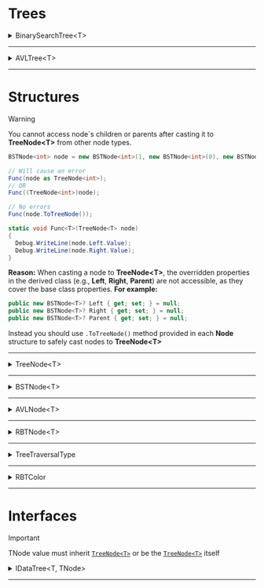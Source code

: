# Trees
<details>
  <summary>BinarySearchTree&lt;T&gt;</summary>
    
  ### Definition
  ```csharp
  public class BinarySearchTree<T> : IDataTree<T, BSTNode<T>>
  ```
  ### Constructor
  ```csharp 
  public BinarySearchTree(BSTNode<T>? root = null, Comparer<T>? comparer = null, TreeTraversalType traversalType = TreeTraversalType.InOrder)
  ```

  #### Interface Property Implementations
  | **Interface**            |**Property**|**Description**|**MethodType**|
  |--------------------------|-------------|---------------|--------------|
  | **IDataTree<T, TNode>**          |`Root`       | Returns the root of the tree.|[`BSTNode<T>?`](#bstnode)|
  | **IDataTree<T, TNode>**          |`TraversalType`| Returns tree's TreeTraversalType.|[`TreeTraversalType`](#treetraversaltype)|
  | **IDataTree<T, TNode>**          |`Comparator` | Returns tree's Comparator.|[`Comparer<T>`](https://learn.microsoft.com/en-us/dotnet/api/system.collections.icomparer?view=net-9.0)|
  | **IDataTree<T, TNode>**          |`Height`     | Returns Height of the tree.|`int32`|
  | **IDataTree<T, TNode>**          |`LeafCount`  | Returns tree's leaf nodes count.|`int32`|
  | **IDataTree<T, TNode>**          |`Levels`     | Returns tree's level count.|`int32`|
  | **IDataTree<T, TNode>**          |`Count`      | Returns tree's overall value count.|`int32`|
  | **IDataTree<T, TNode>**          |`IsValid`      | Returns if tree is valid.|`bool`|
  | **IDataTree<T, TNode>**          |`IsEmpty`    | Returns if tree is empty.|`bool`|
  | **IDataTree<T, TNode>**          |`[int index]`| Returns value T from the tree at the specified index.|`T`|
  
  #### Interface Methods Implementations 
  | **Interface**            |**Method**                 |**Description**                                   |**MethodType**|
  |--------------------------|---------------------------|--------------------------------------------------|--------------|
  | **IDataTree<T, TNode>**          |`Add(T value)`             | Inserts a value into the tree.                   |`void`|
  | **IDataTree<T, TNode>**          |`AddRange(T[] values)`     | Inserts an array of values into the tree.        |`void`|
  | **IDataTree<T, TNode>**          |`Remove(T value)`          | Removes a value from the tree.                   |`void`|
  | **IDataTree<T, TNode>**          |`RemoveRange(T[] values)`  | Removes an array of values from the tree.        |`void`|
  | **IDataTree<T, TNode>**          |`Clear()`                  | Clears all elements in the tree.                 |`void`|
  | **IDataTree<T, TNode>**          |`Contains(T value)`        | Checks if a value is present in the tree.        |`bool`|
  | **IDataTree<T, TNode>**          |`Find(Func<T, bool> predicate)`| Checks for a value with a specified condition.|`T`|
  | **IDataTree<T, TNode>**          |`Find(Func<T, bool> predicate, BSTNode<T>? node)`| Checks for a value with a specified condition from specified node.|`T`|
  | **IDataTree<T, TNode>**          |`Clone()`                  | Creates a copy of the current instance of the tree.|[`IDataTree<T>`](#idatatree)|
  | **IDataTree<T, TNode>**          |`GetIndexValue(int index)` | Returns a value at a specified index using the current traversal type.|`T`|
  | **IDataTree<T, TNode>**          |`Max()`                    | Returns the maximum value in the tree.           |`T`|
  | **IDataTree<T, TNode>**          |`Max(BSTNode<T> node)`    | Returns the maximum node starting from the specified node.|[`BSTNode<T>?`](#bstnode)|
  | **IDataTree<T, TNode>**          |`Min()`                    | Returns the minimum value in the tree.           |`T`|
  | **IDataTree<T, TNode>**          |`Min(BSTNode<T> node)`    | Returns the minimum node starting from the specified node.|[`BSTNode<T>?`](#bstnode)|
  | **IDataTree<T, TNode>**          |`Successor()`              | Returns the successor value of the root node.    |`T`|
  | **IDataTree<T, TNode>**          |`Successor(BSTNode<T> node)`| Returns the successor node of the specified node.|[`BSTNode<T>?`](#bstnode)|
  | **IDataTree<T, TNode>**          |`Predecessor()`            | Returns the predecessor value of the root node.  |`T`|
  | **IDataTree<T, TNode>**          |`Predecessor(BSTNode<T> node)`| Returns the predecessor node of the specified node.|[`BSTNode<T>?`](#bstnode)|
  | **IDataTree<T, TNode>**          |`GetRange(int index, int count)`| Returns a range of values as `IEnumerable<T>` from the specified index.|[`IEnumerable<T>`](https://learn.microsoft.com/en-us/dotnet/api/system.collections.generic.ienumerable-1?view=net-9.0)|
  | **IDataTree<T, TNode>**          |`Traverse()`               | Returns all values using the specified traversal method.|[`IEnumerable<T>`](https://learn.microsoft.com/en-us/dotnet/api/system.collections.generic.ienumerable-1?view=net-9.0)|
  | **IDataTree<T, TNode>**          |`InOrderTraversal()`       | Returns all values using InOrder traversal.      |[`IEnumerable<T>`](https://learn.microsoft.com/en-us/dotnet/api/system.collections.generic.ienumerable-1?view=net-9.0)|
  | **IDataTree<T, TNode>**          |`PreOrderTraversal()`      | Returns all values using PreOrder traversal.     |[`IEnumerable<T>`](https://learn.microsoft.com/en-us/dotnet/api/system.collections.generic.ienumerable-1?view=net-9.0)|
  | **IDataTree<T, TNode>**          |`PostOrderTraversal()`     | Returns all values using PostOrder traversal.    |[`IEnumerable<T>`](https://learn.microsoft.com/en-us/dotnet/api/system.collections.generic.ienumerable-1?view=net-9.0)|
  | **IDataTree<T, TNode>**          |`DFS(T target)`            | Returns a path from the Root to the target value.|[`IEnumerable<T>`](https://learn.microsoft.com/en-us/dotnet/api/system.collections.generic.ienumerable-1?view=net-9.0)|
  | **IDataTree<T, TNode>**          |`ToArray()`                | Returns all values using the current traversal type.|[`T[]`](https://learn.microsoft.com/en-us/dotnet/csharp/language-reference/builtin-types/arrays)|
  | **IDataTree<T, TNode>**          |`AsEnumerable()`           | Returns all values using the current traversal type.|[`IEnumerable<T>`](https://learn.microsoft.com/en-us/dotnet/api/system.collections.generic.ienumerable-1?view=net-9.0)|
  | **IDataTree<T, TNode>**          |`GetEnumerator()`          | Returns all values using the current traversal type.|[`IEnumerable<T>`](https://learn.microsoft.com/en-us/dotnet/api/system.collections.generic.ienumerable-1?view=net-9.0)|
  | **IDataTree<T, TNode>**          |`ToLookup()`               | Returns `ILookup<T, T>` of all values using the current traversal type.|[`ILookup<T, T>`](https://learn.microsoft.com/en-us/dotnet/api/system.linq.ilookup-2?view=net-9.0)|
  | **IDataTree<T, TNode>**          |`ToLinkedList()`           | Returns `LinkedList<T>` of all values using the current traversal type.|[`LinkedList<T>`](https://learn.microsoft.com/en-us/dotnet/api/system.collections.generic.linkedlist-1?view=net-9.0)|
  | **IDataTree<T, TNode>**          |`ToImmutableList()`        | Returns `ImmutableList<T>` of all values using the current traversal type.|[`ImmutableList<T>`](https://learn.microsoft.com/en-us/dotnet/api/system.collections.immutable.immutablelist-1?view=net-9.0)|
  | **IDataTree<T, TNode>**          |`ToHashSet()`              | Returns `HashSet<T>` of all values using the current traversal type.|[`HashSet<T>`](https://learn.microsoft.com/en-us/dotnet/api/system.collections.generic.hashset-1?view=net-9.0)|
  | **IDataTree<T, TNode>**          |`ToStack()`                | Returns `Stack<T>` of all values using the current traversal type.|[`Stack<T>`](https://learn.microsoft.com/en-us/dotnet/api/system.collections.generic.stack-1?view=net-9.0)|
  | **IDataTree<T, TNode>**          |`ToQueue()`                | Returns `Queue<T>` of all values using the current traversal type.|[`Queue<T>`](https://learn.microsoft.com/en-us/dotnet/api/system.collections.generic.queue-1?view=net-9.0)|
</details>

---

<details>
  <summary>AVLTree&lt;T&gt;</summary>
    
  ### Definition
  ```csharp
  public class AVLTree<T> : IDataTree<T, AVLNode<T>>
  ```
  ### Constructor
  ```csharp 
  public AVLTree(AVLNode<T>? root = null, Comparer<T>? comparer = null, TreeTraversalType traversalType = TreeTraversalType.InOrder)
  ```

  #### Interface Property Implementations
  | **Interface**            |**Property**|**Description**|**MethodType**|
  |--------------------------|-------------|---------------|--------------|
  | **IDataTree<T, TNode>**          |`Root`       | Returns the root of the tree.|[`AVLNode<T>?`](#avlnode)|
  | **IDataTree<T, TNode>**          |`TraversalType`| Returns tree's TreeTraversalType.|[`TreeTraversalType`](#treetraversaltype)|
  | **IDataTree<T, TNode>**          |`Comparator` | Returns tree's Comparator.|[`Comparer<T>`](https://learn.microsoft.com/en-us/dotnet/api/system.collections.icomparer?view=net-9.0)|
  | **IDataTree<T, TNode>**          |`Height`     | Returns Height of the tree.|`int32`|
  | **IDataTree<T, TNode>**          |`LeafCount`  | Returns tree's leaf nodes count.|`int32`|
  | **IDataTree<T, TNode>**          |`Levels`     | Returns tree's level count.|`int32`|
  | **IDataTree<T, TNode>**          |`Count`      | Returns tree's overall value count.|`int32`|
  | **IDataTree<T, TNode>**          |`IsValid`      | Returns if tree is valid.|`bool`|
  | **IDataTree<T, TNode>**          |`IsEmpty`    | Returns if tree is empty.|`bool`|
  | **IDataTree<T, TNode>**          |`[int index]`| Returns value T from the tree at the specified index.|`T`|
  
  #### Interface Methods Implementations 
  | **Interface**            |**Method**                 |**Description**                                   |**MethodType**|
  |--------------------------|---------------------------|--------------------------------------------------|--------------|
  | **IDataTree<T, TNode>**          |`Add(T value)`             | Inserts a value into the tree.                   |`void`|
  | **IDataTree<T, TNode>**          |`AddRange(T[] values)`     | Inserts an array of values into the tree.        |`void`|
  | **IDataTree<T, TNode>**          |`Remove(T value)`          | Removes a value from the tree.                   |`void`|
  | **IDataTree<T, TNode>**          |`RemoveRange(T[] values)`  | Removes an array of values from the tree.        |`void`|
  | **IDataTree<T, TNode>**          |`Clear()`                  | Clears all elements in the tree.                 |`void`|
  | **IDataTree<T, TNode>**          |`Contains(T value)`        | Checks if a value is present in the tree.        |`bool`|
  | **IDataTree<T, TNode>**          |`Find(Func<T, bool> predicate)`| Checks for a value with a specified condition.|`T`|
  | **IDataTree<T, TNode>**          |`Find(Func<T, bool> predicate, AVLNode<T>? node)`| Checks for a value with a specified condition from specified node.|`T`|
  | **IDataTree<T, TNode>**          |`Clone()`                  | Creates a copy of the current instance of the tree.|[`IDataTree<T>`](#idatatree)|
  | **IDataTree<T, TNode>**          |`GetIndexValue(int index)` | Returns a value at a specified index using the current traversal type.|`T`|
  | **IDataTree<T, TNode>**          |`Max()`                    | Returns the maximum value in the tree.           |`T`|
  | **IDataTree<T, TNode>**          |`Max(AVLNode<T> node)`    | Returns the maximum node starting from the specified node.|[`AVLNode<T>?`](#avlnode)|
  | **IDataTree<T, TNode>**          |`Min()`                    | Returns the minimum value in the tree.           |`T`|
  | **IDataTree<T, TNode>**          |`Min(AVLNode<T> node)`    | Returns the minimum node starting from the specified node.|[`AVLNode<T>?`](#avlnode)|
  | **IDataTree<T, TNode>**          |`Successor()`              | Returns the successor value of the root node.    |`T`|
  | **IDataTree<T, TNode>**          |`Successor(AVLNode<T> node)`| Returns the successor node of the specified node.|[`AVLNode<T>?`](#avlnode)|
  | **IDataTree<T, TNode>**          |`Predecessor()`            | Returns the predecessor value of the root node.  |`T`|
  | **IDataTree<T, TNode>**          |`Predecessor(AVLNode<T> node)`| Returns the predecessor node of the specified node.|[`AVLNode<T>?`](#avlnode)|
  | **IDataTree<T, TNode>**          |`GetRange(int index, int count)`| Returns a range of values as `IEnumerable<T>` from the specified index.|[`IEnumerable<T>`](https://learn.microsoft.com/en-us/dotnet/api/system.collections.generic.ienumerable-1?view=net-9.0)|
  | **IDataTree<T, TNode>**          |`Traverse()`               | Returns all values using the specified traversal method.|[`IEnumerable<T>`](https://learn.microsoft.com/en-us/dotnet/api/system.collections.generic.ienumerable-1?view=net-9.0)|
  | **IDataTree<T, TNode>**          |`InOrderTraversal()`       | Returns all values using InOrder traversal.      |[`IEnumerable<T>`](https://learn.microsoft.com/en-us/dotnet/api/system.collections.generic.ienumerable-1?view=net-9.0)|
  | **IDataTree<T, TNode>**          |`PreOrderTraversal()`      | Returns all values using PreOrder traversal.     |[`IEnumerable<T>`](https://learn.microsoft.com/en-us/dotnet/api/system.collections.generic.ienumerable-1?view=net-9.0)|
  | **IDataTree<T, TNode>**          |`PostOrderTraversal()`     | Returns all values using PostOrder traversal.    |[`IEnumerable<T>`](https://learn.microsoft.com/en-us/dotnet/api/system.collections.generic.ienumerable-1?view=net-9.0)|
  | **IDataTree<T, TNode>**          |`DFS(T target)`            | Returns a path from the Root to the target value.|[`IEnumerable<T>`](https://learn.microsoft.com/en-us/dotnet/api/system.collections.generic.ienumerable-1?view=net-9.0)|
  | **IDataTree<T, TNode>**          |`ToArray()`                | Returns all values using the current traversal type.|[`T[]`](https://learn.microsoft.com/en-us/dotnet/csharp/language-reference/builtin-types/arrays)|
  | **IDataTree<T, TNode>**          |`AsEnumerable()`           | Returns all values using the current traversal type.|[`IEnumerable<T>`](https://learn.microsoft.com/en-us/dotnet/api/system.collections.generic.ienumerable-1?view=net-9.0)|
  | **IDataTree<T, TNode>**          |`GetEnumerator()`          | Returns all values using the current traversal type.|[`IEnumerable<T>`](https://learn.microsoft.com/en-us/dotnet/api/system.collections.generic.ienumerable-1?view=net-9.0)|
  | **IDataTree<T, TNode>**          |`ToLookup()`               | Returns `ILookup<T, T>` of all values using the current traversal type.|[`ILookup<T, T>`](https://learn.microsoft.com/en-us/dotnet/api/system.linq.ilookup-2?view=net-9.0)|
  | **IDataTree<T, TNode>**          |`ToLinkedList()`           | Returns `LinkedList<T>` of all values using the current traversal type.|[`LinkedList<T>`](https://learn.microsoft.com/en-us/dotnet/api/system.collections.generic.linkedlist-1?view=net-9.0)|
  | **IDataTree<T, TNode>**          |`ToImmutableList()`        | Returns `ImmutableList<T>` of all values using the current traversal type.|[`ImmutableList<T>`](https://learn.microsoft.com/en-us/dotnet/api/system.collections.immutable.immutablelist-1?view=net-9.0)|
  | **IDataTree<T, TNode>**          |`ToHashSet()`              | Returns `HashSet<T>` of all values using the current traversal type.|[`HashSet<T>`](https://learn.microsoft.com/en-us/dotnet/api/system.collections.generic.hashset-1?view=net-9.0)|
  | **IDataTree<T, TNode>**          |`ToStack()`                | Returns `Stack<T>` of all values using the current traversal type.|[`Stack<T>`](https://learn.microsoft.com/en-us/dotnet/api/system.collections.generic.stack-1?view=net-9.0)|
  | **IDataTree<T, TNode>**          |`ToQueue()`                | Returns `Queue<T>` of all values using the current traversal type.|[`Queue<T>`](https://learn.microsoft.com/en-us/dotnet/api/system.collections.generic.queue-1?view=net-9.0)|
</details>

---

# Structures
> [!WARNING] 
> You cannot access node`s children or parents after casting it to **TreeNode&lt;T&gt;** from other node types.
> ```csharp
> BSTNode<int> node = new BSTNode<int>(1, new BSTNode<int>(0), new BSTNode<int>(2));
>
> // Will cause an error
> Func(node as TreeNode<int>);
> // OR
> Func((TreeNode<int>)node);
>
> // No errors
> Func(node.ToTreeNode());
> 
> static void Func<T>(TreeNode<T> node)
> {
>   Debug.WriteLine(node.Left.Value);
>   Debug.WriteLine(node.Right.Value);
> }
>```
> **Reason:** When casting a node to **TreeNode&lt;T&gt;**, the overridden properties in the derived class (e.g., **Left**, **Right**, **Parent**) are not accessible, as they cover the base class properties. **For example:**
>```csharp
> public new BSTNode<T>? Left { get; set; } = null;
> public new BSTNode<T>? Right { get; set; } = null;
> public new BSTNode<T>? Parent { get; set; } = null;
>```
> Instead you should use `.ToTreeNode()` method provided in each **Node** structure to safely cast nodes to **TreeNode&lt;T&gt;**

---

<details>
  <a id="treenode"></a>
  <summary>TreeNode&lt;T&gt;</summary>
  
  #### Definition
  ```csharp
  public class TreeNode<T> : IDisposable
  ```
  #### Constructor
  ```csharp
  public TreeNode(T value, TreeNode<T>? left = null, TreeNode<T>? right = null, TreeNode<T>? parent = null)
  ```

  #### Properties
  | **Property**   |**Description**|**ValueType**|
  |-----------------|---------------|-------------|
  | **Value**       | Returns the value of the node.|`T`|
  | **IsLeaf**      | Returns if node is marked as leaf.|`bool`|
  | **Left**        | Returns left child of the node.|[`TreeNode<T>?`](#treenode)|
  | **Right**       | Returns right child of the node.|[`TreeNode<T>?`](#treenode)|
  | **Parent**      | Returns parent of the node.|[`TreeNode<T>?`](#treenode)|
  #### Interface Methods Implementations 
  | **Interface**            |**Method**|**Description**|**MethodType**|
  |--------------------------|----------|---------------|--------------|
  | **IDisposable**          |`Dispose()`| Disposes the node and all the child nodes.|`void`|
</details>

---

<details>
  <a id="bstnode"></a>
  <summary>BSTNode&lt;T&gt;</summary>
  
  #### Definition
  ```csharp
  public class BSTNode<T> : TreeNode<T>
  ```
  #### Constructor
  ```csharp
  public BSTNode(T value, BSTNode<T>? left = null, BSTNode<T>? right = null, BSTNode<T>? parent = null)
  ```

  #### Properties
  | **Property**   |**Description**|**ValueType**|
  |-----------------|---------------|-------------|
  | **Left**        | Returns left child of the node.|[`BSTNode<T>?`](#bstnode)|
  | **Right**       | Returns right child of the node.|[`BSTNode<T>?`](#bstnode)|
  | **Parent**      | Returns parent of the node.|[`BSTNode<T>?`](#bstnode)|
  #### Methods
  | **Category**            |**Method**|**Description**|**MethodType**|
  |-------------------------|----------|---------------|--------------|
  | **Casting**             |`.ToTreeNode()`| Safely casts node to `TreeNode<T>` with all its subnodes. |[`TreeNode<T>`](#treenode)|
  #### Inheritence Properties
  | **Property**   |**Description**|**ValueType**|
  |-----------------|---------------|-------------|
  | **Value**       | Returns the value of the node.|`T`|
  | **IsLeaf**      | Returns if node is marked as leaf.|`bool`|
  | **Left**        | Returns left child of the node.|[`TreeNode<T>?`](#treenode)|
  | **Right**       | Returns right child of the node.|[`TreeNode<T>?`](#treenode)|
  | **Parent**      | Returns parent of the node.|[`TreeNode<T>?`](#treenode)|
  #### Inheritence Methods
  | **Inheritence**            |**Method**|**Description**|**MethodType**|
  |--------------------------|----------|---------------|--------------|
  | **TreeNode&lt;T&gt;**          |`Dispose()`| Disposes the node and all the child nodes.|`void`|
</details>

---

<details>
  <a id="avlnode"></a>
  <summary>AVLNode&lt;T&gt;</summary>
  
  #### Definition
  ```csharp
  public class AVLNode<T> : TreeNode<T>
  ```
  #### Constructor
  ```csharp
  public AVLNode(T value, AVLNode<T>? left = null, AVLNode<T>? right = null, AVLNode<T>? parent = null)
  ```

  #### Properties
  | **Property**   |**Description**|**ValueType**|
  |-----------------|---------------|-------------|
  | **BalanceFactor**| Returns node`s current balance factor.|`int32`|
  | **Left**        | Returns left child of the node.|[`AVLNode<T>?`](#avlnode)|
  | **Right**       | Returns right child of the node.|[`AVLNode<T>?`](#avlnode)|
  | **Parent**      | Returns parent of the node.|[`AVLNode<T>?`](#avlnode)|
  #### Methods
  | **Category**            |**Method**|**Description**|**MethodType**|
  |-------------------------|----------|---------------|--------------|
  | **Casting**             |`.ToTreeNode()`| Safely casts node to `TreeNode<T>` with all its subnodes. |[`TreeNode<T>`](#treenode)|
  #### Inheritence Properties
  | **Property**   |**Description**|**ValueType**|
  |-----------------|---------------|-------------|
  | **Value**       | Returns the value of the node.|`T`|
  | **IsLeaf**      | Returns if node is marked as leaf.|`bool`|
  | **Left**        | Returns left child of the node.|[`TreeNode<T>?`](#treenode)|
  | **Right**       | Returns right child of the node.|[`TreeNode<T>?`](#treenode)|
  | **Parent**      | Returns parent of the node.|[`TreeNode<T>?`](#treenode)|
  #### Inheritence Methods
  | **Inheritence**            |**Method**|**Description**|**MethodType**|
  |--------------------------|----------|---------------|--------------|
  | **TreeNode&lt;T&gt;**          |`Dispose()`| Disposes the node and all the child nodes.|`void`|
</details>

---

<details>
  <a id="rbtnode"></a>
  <summary>RBTNode&lt;T&gt;</summary>
  
  #### Definition
  ```csharp
  public class RBTNode<T> : TreeNode<T>
  ```
  #### Constructor
  ```csharp
  public RBTNode(T value, RBTNode<T>? left = null, RBTNode<T>? right = null, RBTNode<T>? parent = null, bool isNil = false)
  ```

  #### Properties
  | **Property**   |**Description**|**ValueType**|
  |-----------------|---------------|-------------|
  | **IsNil**| Returns if a node is marked as NIL.|`bool`|
  | **RBTColor**| Returns if a node is marked as NIL.|[`RBTColor`](#rbtcolor)|
  | **Left**        | Returns left child of the node.|[`RBTNode<T>?`](#rbtnode)|
  | **Right**       | Returns right child of the node.|[`RBTNode<T>?`](#rbtnode)|
  | **Parent**      | Returns parent of the node.|[`RBTNode<T>?`](#rbtnode)|
  | **[int index]**| Returns child from index: `0`: **Left**, `1`: **Right**.|[`RBTNode<T>?`](#rbtnode)|
  #### Methods
  | **Category**            |**Method**|**Description**|**MethodType**|
  |-------------------------|----------|---------------|--------------|
  | **Casting**             |`.ToTreeNode()`| Safely casts node to `TreeNode<T>` with all its subnodes. |[`TreeNode<T>`](#treenode)|
  #### Inheritence Properties
  | **Property**   |**Description**|**ValueType**|
  |-----------------|---------------|-------------|
  | **Value**       | Returns the value of the node.|`T`|
  | **IsLeaf**      | Returns if node is marked as leaf.|`bool`|
  | **Left**        | Returns left child of the node.|[`TreeNode<T>?`](#treenode)|
  | **Right**       | Returns right child of the node.|[`TreeNode<T>?`](#treenode)|
  | **Parent**      | Returns parent of the node.|[`TreeNode<T>?`](#treenode)|
  #### Inheritence Methods
  | **Inheritence**            |**Method**|**Description**|**MethodType**|
  |--------------------------|----------|---------------|--------------|
  | **TreeNode&lt;T&gt;**          |`Dispose()`| Disposes the node and all the child nodes.|`void`|
</details>

---

<details>
  <a id="treetraversaltype"></a>
  <summary>TreeTraversalType</summary>
  
  #### Definition
  ```csharp
  public enum TreeTraversalType
  ```
  #### Fields
  | **Name**   |**Description**|**Value**|
  |-----------------|---------------|-------------|
  | **InOrder**       | InOrder traversal type.|`0`|
  | **PreOrder**        | PreOrder traversal type.|`1`|
  | **PostOrder**      | PostOrder traversal type.|`2`|
</details>

---

<details>
  <a id="rbtcolor"></a>
  <summary>RBTColor</summary>
  
  #### Definition
  ```csharp
  public enum RBTColor
  ```
  #### Fields
  | **Name**   |**Description**|**Value**|
  |-----------------|---------------|-------------|
  | **Black**       | Black node color.|`0`|
  | **Red**        | Red node color.|`1`|
</details>

---

# Interfaces
> [!IMPORTANT] 
> TNode value must inherit [`TreeNode<T>`](#treenode) or be the [`TreeNode<T>`](#treenode) itself
<a id="idatatree"></a>
<details>
  <summary>IDataTree&lt;T, TNode&gt;</summary>

  #### Definition
  ``` csharp
  public interface IDataTree<T, TNode> where TNode : TreeNode<T>
  ```

  #### Properties
  | **Property**    |**Description**|**ValueType**|
  |------------------|---------------|-------------|
  | **Root**         | Returns the root of the tree.|[`TNode?`](#treenode)|
  | **TraversalType**| Returns tree`s TreeTraversalType.|[`TreeTraversalType`](#treetraversaltype)|
  | **Comparator**   | Returns tree`s Comparator.|[`Comparer<T>`](https://learn.microsoft.com/en-us/dotnet/api/system.collections.generic.comparer-1?view=net-9.0)|
  | **Height**       | Returns Height of the tree.|`int32`|
  | **LeafCount**    | Returns tree`s leaf nodes count.|`int32`|
  | **Levels**       | Returns tree`s level count.|`int32`|
  | **Count**        | Returns tree`s overall value count.|`int32`|
  | **IsValid**        | Returns if tree is valid.|`bool`|
  | **IsEmpty**      | Returns if tree is empty.|`bool`|
  | **[int index]**  | Returns value T from the tree at the specified index.|`T`|
  #### Methods
  | **Category**            |**Method**|**Description**|**MethodType**|
  |-------------------------|----------|---------------|--------------|
  | **Insertion**           |`Add(T value)`| Inserts a value into the tree.|`void`|
  |                         |`AddRange(T[] values)`| Inserts an array of values into the tree.|`void`|
  | **Deletion**            |`Remove(T value)`| Removes a value from the tree.|`void`|
  |                         |`RemoveRange(T[] values)`| Removes an array of values from the tree.|`void`|
  | **Clearing**            |`Clear()`| Clears all elements in the tree.|`void`|
  | **Search**              |`Contains(T value)`| Checks if a value is present in the tree.|`bool`|
  |                         |`Find(Func<T, bool> predicate)`| Checks for a value with specified condition.|`T`|
  |                         |`Find(Func<T, bool> predicate, TNode? node)`| Checks for a value with specified condition from specified node.|`T`|
  | **Cloning**             |`Clone()`| Creates a copy of the current instance of the tree.|[`IDataTree<T>`](#idatatree)|
  | **Index Access**        |`GetIndexValue(int index)`| Returns a value at a specified index using the current traversal type.|`T`|
  | **Min/Max**             |`Max()`| Returns the maximum value in the tree.|`T`|
  |                         |`Max(TNode node)`| Returns the maximum node starting from the specified node.|[`TNode?`](#treenode)|
  |                         |`Min()`| Returns the minimum value in the tree.|`T`|
  |                         |`Min(TNode node)`| Returns the minimum node starting from the specified node.|[`TNode?`](#treenode)|
  | **Successor/Predecessor**|`Successor()`| Returns the successor value of the root node.|`T`|
  |                         | `Successor(TNode node)`| Returns the successor node of the specified node.|[`TNode?`](#treenode)|
  |                         |`Predecessor()`| Returns the predecessor value of the root node.|`T`|
  |                         |`Predecessor(TNode node)`| Returns the predecessor node of the specified node.|[`TNode?`](#treenode)|
  | **Range Access**        |`GetRange(int index, int count)`| Returns a range of values as `IEnumerable<T>` from the specified index.|[`IEnumerable<T>`](https://learn.microsoft.com/en-us/dotnet/api/system.collections.generic.ienumerable-1?view=net-9.0)|
  | **Traversal**           |`Traverse()`| Returns all values using the specified traversal method.|[`IEnumerable<T>`](https://learn.microsoft.com/en-us/dotnet/api/system.collections.generic.ienumerable-1?view=net-9.0)|
  |                         |`InOrderTraversal()`| Returns all values using InOrder traversal.|[`IEnumerable<T>`](https://learn.microsoft.com/en-us/dotnet/api/system.collections.generic.ienumerable-1?view=net-9.0)|
  |                         |`PreOrderTraversal()`| Returns all values using PreOrder traversal.|[`IEnumerable<T>`](https://learn.microsoft.com/en-us/dotnet/api/system.collections.generic.ienumerable-1?view=net-9.0)|
  |                         |`PostOrderTraversal()`| Returns all values using PostOrder traversal.|[`IEnumerable<T>`](https://learn.microsoft.com/en-us/dotnet/api/system.collections.generic.ienumerable-1?view=net-9.0)|
  | **Path Search**         |`DFS(T target)`| Returns a path from the Root to the target value.|[`IEnumerable<T>`](https://learn.microsoft.com/en-us/dotnet/api/system.collections.generic.ienumerable-1?view=net-9.0)|
  | **Conversion Methods**  |`ToArray()`| Returns all values using the current traversal type.|[`T[]`](https://learn.microsoft.com/en-us/dotnet/csharp/language-reference/builtin-types/arrays)|
  |                         |`AsEnumerable()`| Returns all values using the current traversal type.|[`IEnumerable<T>`](https://learn.microsoft.com/en-us/dotnet/api/system.collections.generic.ienumerable-1?view=net-9.0)|
  |                         |`GetEnumerator()`| Returns all values using the current traversal type.|[`IEnumerable<T>`](https://learn.microsoft.com/en-us/dotnet/api/system.collections.generic.ienumerable-1?view=net-9.0)|
  |                         |`ToLookup()`| Returns `ILookup<T, T>` of all values using the current traversal type.|[`ILookup<T, T>`](https://learn.microsoft.com/en-us/dotnet/api/system.linq.ilookup-2?view=net-9.0)|
  |                         |`ToLinkedList()`| Returns `LinkedList<T>` of all values using the current traversal type.|[`LinkedList<T>`](https://learn.microsoft.com/en-us/dotnet/api/system.collections.generic.linkedlist-1?view=net-9.0)|
  |                         |`ToImmutableList()`| Returns `ImmutableList<T>` of all values using the current traversal type.|[`ImmutableList<T>`](https://learn.microsoft.com/en-us/dotnet/api/system.collections.immutable.immutablelist-1?view=net-9.0)|
  |                         |`ToHashSet()`| Returns `HashSet<T>` of all values using the current traversal type.|[`HashSet<T>`](https://learn.microsoft.com/en-us/dotnet/api/system.collections.generic.hashset-1?view=net-9.0)|
  |                         |`ToStack()`| Returns `Stack<T>` of all values using the current traversal type.|[`Stack<T>`](https://learn.microsoft.com/en-us/dotnet/api/system.collections.generic.stack-1?view=net-9.0)|
  |                         |`ToQueue()`| Returns `Queue<T>` of all values using the current traversal type.|[`Queue<T>`](https://learn.microsoft.com/en-us/dotnet/api/system.collections.generic.queue-1?view=net-9.0)|
</details>

---
